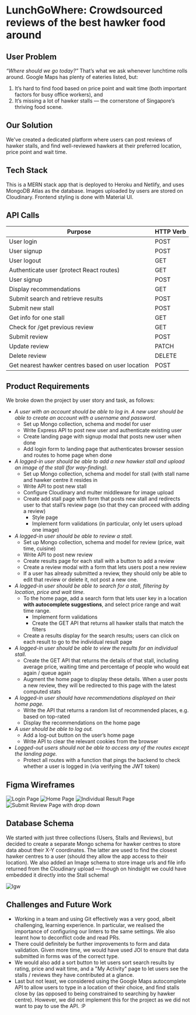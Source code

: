 # LunchGoWhere: Crowdsourced reviews of the best hawker food around

## User Problem
_“Where should we go today?”_ That’s what we ask whenever lunchtime rolls around. Google Maps has plenty of eateries listed, but:
1. It’s hard to find food based on price point and wait time (both important factors for busy office workers), and
2. It’s missing a lot of hawker stalls — the cornerstone of Singapore’s thriving food scene.

## Our Solution
We've created a dedicated platform where users can post reviews of hawker stalls, and find well-reviewed hawkers at their preferred location, price point and wait time.

## Tech Stack
This is a MERN stack app that is deployed to Heroku and Netlify, and uses MongoDB Atlas as the database. Images uploaded by users are stored on Cloudinary. Frontend styling is done with Material UI.

## API Calls
| Purpose        | HTTP Verb  |
| ------------- |-------------|
| User login     |POST |
| User signup     | POST |
| User logout     | GET |
| Authenticate user (protect React routes)  | GET |
| User signup     | POST |
| Display recommendations    | GET |
| Submit search and retrieve results   | POST |
| Submit new stall  | POST |
| Get info for one stall   | GET |
| Check for /get previous review  | GET |
| Submit review  | POST |
| Update review  | PATCH |
| Delete review  | DELETE |
| Get nearest hawker centres based on user location | POST |

## Product Requirements
We broke down the project by user story and task, as follows:
- *A user with an account should be able to log in. A new user should be able to create an account with a username and password.*
    - Set up Mongo collection, schema and model for user
    - Write Express API to post new user and authenticate existing user
    - Create landing page with signup modal that posts new user when done
    - Add login form to landing page that authenticates browser session and routes to home page when done
- *A logged-in user should be able to add a new hawker stall and upload an image of the stall (for way-finding).*
    - Set up Mongo collection, schema and model for stall (with stall name and hawker centre it resides in
    - Write API to post new stall
    - Configure Cloudinary and multer middleware for image upload
    - Create add stall page with form that posts new stall and redirects user to that stall’s review page (so that they can proceed with adding a review)
        - Style page
        - Implement form validations (in particular, only let users upload one image)
- *A logged-in user should be able to review a stall.*
    - Set up Mongo collection, schema and model for review (price, wait time, cuisine)
    - Write API to post new review
    - Create results page for each stall with a button to add a review
    - Create a review modal with a form that lets users post a new review
    - If a user has already submitted a review, they should only be able to edit that review or delete it, not post a new one.
- *A logged-in user should be able to search for a stall, filtering by location, price and wait time.*
    - To the home page, add a search form that lets user key in a location **with autocomplete suggestions**, and select price range and wait time range.
        - Implement form validations
        - Create the GET API that returns all hawker stalls that match the filters
    - Create a results display for the search results; users can click on each result to go to the individual result page
- *A logged-in user should be able to view the results for an individual stall.*
    - Create the GET API that returns the details of that stall, including average price, waiting time and percentage of people who would eat again / queue again
    - Augment the home page to display these details. When a user posts a new review, they will be redirected to this page with the latest computed stats
- *A logged-in user should have recommendations displayed on their home page.*
    - Write the API that returns a random list of recommended places, e.g. based on top-rated
    - Display the recommendations on the home page
- *A user should be able to log out.*
    - Add a log-out button on the user’s home page
    - Write API to clear the relevant cookies from the browser
- *Logged-out users should not be able to access any of the routes except the landing page.*
    - Protect all routes with a function that pings the backend to check whether a user is logged in (via verifying the JWT token)

## Figma Wireframes
![Login Page](https://user-images.githubusercontent.com/99468700/163157759-e2d8a80d-1072-462a-b33f-d57b0df4920b.png)
![Home Page](https://user-images.githubusercontent.com/99468700/163157777-d0290527-431a-4bf1-b44a-7345323cdbb2.png)
![Individual Result Page](https://user-images.githubusercontent.com/99468700/163157803-ba96c493-0bd3-49b7-b184-ef628d34cfef.png)
![Submit Review Page with drop down](https://user-images.githubusercontent.com/99468700/163157847-d03de72c-91f0-41f6-ba92-2a5fbc73a15b.png)

## Database Schema
We started with just three collections (Users, Stalls and Reviews), but decided to create a separate Mongo schema for hawker centres to store data about their X-Y coordinates. The latter are used to find the closest hawker centres to a user (should they allow the app access to their location). We also added an Image schema to store image urls and file info returned from the Cloudinary upload — though on hindsight we could have embedded it directly into the Stall schema!

![lgw](https://user-images.githubusercontent.com/99468700/163293132-1685b59a-9af6-4a7d-942c-b7240969cda0.png)

## Challenges and Future Work
- Working in a team and using Git effectively was a very good, albeit challenging, learning experience. In particular, we realised the importance of configuring our linters to the same settings. We also learnt how to deconflict code and read PRs.
- There could definitely be further improvements to form and data validation. Given more time, we would have used JOI to ensure that data submitted in forms was of the correct type.
- We would also add a sort button to let users sort search results by rating, price and wait time, and a "My Activity" page to let users see the stalls / reviews they have contributed at a glance.
- Last but not least, we considered using the Google Maps autocomplete API to allow users to type in a location of their choice, and find stalls close by (as opposed to being constrained to searching by hawker centre). However, we did not implement this for the project as we did not want to pay to use the API. :P
